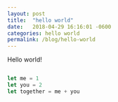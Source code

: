 ```yaml
---
layout: post
title:  "hello world"
date:   2018-04-29 16:16:01 -0600
categories: hello world
permalink: /blog/hello-world
---
```


<!-- The permalink ^^ allows you to create the link in which you want the project to go -->
Hello world!


```javascript

let me = 1
let you = 2
let together = me + you
```

